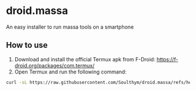 # droid.massa
An easy installer to run massa tools on a smartphone

## How to use
1. Download and install the official Termux apk from F-Droid: https://f-droid.org/packages/com.termux/
2. Open Termux and run the following command:
```bash
curl -sL https://raw.githubusercontent.com/Soulthym/droid.massa/refs/heads/main/install.sh | bash
```
